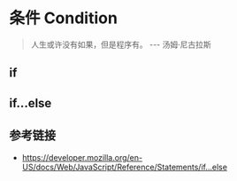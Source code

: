 # 条件 Condition

> 人生或许没有如果，但是程序有。 --- 汤姆·尼古拉斯

## if

## if...else

## 参考链接
* https://developer.mozilla.org/en-US/docs/Web/JavaScript/Reference/Statements/if...else
